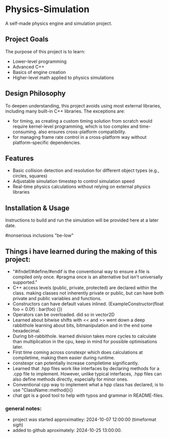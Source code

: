 # Physics-Simulation

A self-made physics engine and simulation project.

## Project Goals
The purpose of this project is to learn:
- Lower-level programming
- Advanced C++
- Basics of engine creation
- Higher-level math applied to physics simulations

## Design Philosophy
To deepen understanding, this project avoids using most external libraries, including many built-in C++ libraries. The exceptions are:
- <chrono> for timing, as creating a custom timing solution from scratch would require kernel-level programming, which is too complex and time-consuming. <chrono> also ensures cross-platform compatibility.
- <thread> for managing frame rate control in a cross-platform way without platform-specific dependencies.

## Features
- Basic collision detection and resolution for different object types (e.g., circles, squares)
- Adjustable simulation timestep to control simulation speed
- Real-time physics calculations without relying on external physics libraries

## Installation & Usage
Instructions to build and run the simulation will be provided here at a later date.



#nonserious inclusions "be-low"

## Things i have learned during the making of this project:
- "#ifndef/#define/#endif is the conventional way to ensure a file is compiled only once. #pragma once is an alternative but isn't universally supported."
- C++ access levels (public, private, protected) are declared within the class. making classes not inherently private or public, but can have both private and public variables and functions.
- Constructors can have default values inlined. (ExampleConstructor(float foo = 0.0f) : bar(foo) {})
- Operators can be overloaded. did so in vector2D
- Learned about bitwise shifts with << and >> went down a deep rabbithole learning about bits, bitmanipulation and in the end some hexadecimal.
- During bit-rabbithole. learned division takes more cycles to calculate than multiplication in the cpu, keep in mind for possible optimisations later.
- First time coming across constexpr which does calculations at compiletime, making them easier during runtime.
- constexpr can potentially increase compiletime significantly.
- Learned that .hpp files work like interfaces by declaring methods for a .cpp file to implement. However, unlike typical interfaces, .hpp files can also define methods directly, especially for minor ones.
- Conventional cpp way to implement what a hpp class has declared, is to use "ClassName::method(){}
- chat gpt is a good tool to help with typos and grammar in README-files.

### general notes:
- project was started approximatley: 2024-10-07 12:00:00 (timeformat *sigh*) 
- added to github aproximately: 2024-10-25 13:00:00.

